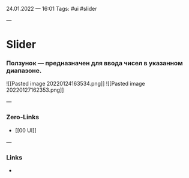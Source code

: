 24.01.2022 — 16:01
Tags: #ui #slider

—
# Slider

### Ползунок — предназначен для ввода чисел в указанном диапазоне.

![[Pasted image 20220124163534.png]]
![[Pasted image 20220127162353.png]]

—
### Zero-Links
- [[00 UI]]

—
### Links
- 